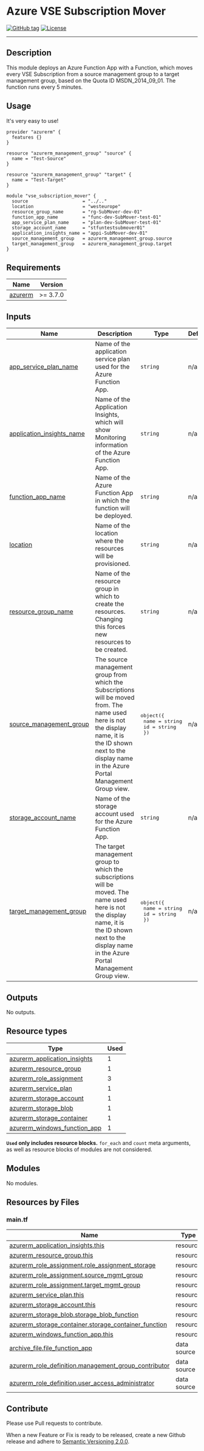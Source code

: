 # Azure VSE Subscription Mover
[![GitHub tag](https://img.shields.io/github/tag/qbeyond/terraform-azurerm-subscription-mover.svg)](https://registry.terraform.io/modules/qbeyond/subscription-mover/azurerm/latest)
[![License](https://img.shields.io/github/license/qbeyond/terraform-azurerm-subscription-mover.svg)](https://github.com/qbeyond/terraform-azurerm-subscription-mover/blob/main/LICENSE)

----
## Description
This module deploys an Azure Function App with a Function, which moves every VSE Subscription from a source management group to a target management group, based on the Quota ID MSDN_2014_09_01.
The function runs every 5 minutes.

<!-- BEGIN_TF_DOCS -->
## Usage

It's very easy to use!
```hcl
provider "azurerm" {
  features {}
}

resource "azurerm_management_group" "source" {
  name = "Test-Source"
}

resource "azurerm_management_group" "target" {
  name = "Test-Target"
}

module "vse_subscription_mover" {
  source                    = "../.."
  location                  = "westeurope"
  resource_group_name       = "rg-SubMover-dev-01"
  function_app_name         = "func-dev-SubMover-test-01"
  app_service_plan_name     = "plan-dev-SubMover-test-01"
  storage_account_name      = "stfuntestsubmover01"
  application_insights_name = "appi-SubMover-dev-01"
  source_management_group   = azurerm_management_group.source
  target_management_group   = azurerm_management_group.target
}
```

## Requirements

| Name | Version |
|------|---------|
| <a name="requirement_azurerm"></a> [azurerm](#requirement\_azurerm) | >= 3.7.0 |

## Inputs

| Name | Description | Type | Default | Required |
|------|-------------|------|---------|:--------:|
| <a name="input_app_service_plan_name"></a> [app\_service\_plan\_name](#input\_app\_service\_plan\_name) | Name of the application service plan used for the Azure Function App. | `string` | n/a | yes |
| <a name="input_application_insights_name"></a> [application\_insights\_name](#input\_application\_insights\_name) | Name of the Application Insights, which will show Monitoring information of the Azure Function App. | `string` | n/a | yes |
| <a name="input_function_app_name"></a> [function\_app\_name](#input\_function\_app\_name) | Name of the Azure Function App in which the function will be deployed. | `string` | n/a | yes |
| <a name="input_location"></a> [location](#input\_location) | Name of the location where the resources will be provisioned. | `string` | n/a | yes |
| <a name="input_resource_group_name"></a> [resource\_group\_name](#input\_resource\_group\_name) | Name of the resource group in which to create the resources. Changing this forces new resources to be created. | `string` | n/a | yes |
| <a name="input_source_management_group"></a> [source\_management\_group](#input\_source\_management\_group) | The source management group from which the Subscriptions will be moved from. The name used here is not the display name, it is the ID shown next to the display name in the Azure Portal Management Group view. | <pre>object({<br>    name = string<br>    id   = string<br>  })</pre> | n/a | yes |
| <a name="input_storage_account_name"></a> [storage\_account\_name](#input\_storage\_account\_name) | Name of the storage account used for the Azure Function App. | `string` | n/a | yes |
| <a name="input_target_management_group"></a> [target\_management\_group](#input\_target\_management\_group) | The target management group to which the subscriptions will be moved. The name used here is not the display name, it is the ID shown next to the display name in the Azure Portal Management Group view. | <pre>object({<br>    name = string<br>    id   = string<br>  })</pre> | n/a | yes |
## Outputs

No outputs.

## Resource types

| Type | Used |
|------|-------|
| [azurerm_application_insights](https://registry.terraform.io/providers/hashicorp/azurerm/latest/docs/resources/application_insights) | 1 |
| [azurerm_resource_group](https://registry.terraform.io/providers/hashicorp/azurerm/latest/docs/resources/resource_group) | 1 |
| [azurerm_role_assignment](https://registry.terraform.io/providers/hashicorp/azurerm/latest/docs/resources/role_assignment) | 3 |
| [azurerm_service_plan](https://registry.terraform.io/providers/hashicorp/azurerm/latest/docs/resources/service_plan) | 1 |
| [azurerm_storage_account](https://registry.terraform.io/providers/hashicorp/azurerm/latest/docs/resources/storage_account) | 1 |
| [azurerm_storage_blob](https://registry.terraform.io/providers/hashicorp/azurerm/latest/docs/resources/storage_blob) | 1 |
| [azurerm_storage_container](https://registry.terraform.io/providers/hashicorp/azurerm/latest/docs/resources/storage_container) | 1 |
| [azurerm_windows_function_app](https://registry.terraform.io/providers/hashicorp/azurerm/latest/docs/resources/windows_function_app) | 1 |

**`Used` only includes resource blocks.** `for_each` and `count` meta arguments, as well as resource blocks of modules are not considered.

## Modules

No modules.

## Resources by Files

### main.tf

| Name | Type |
|------|------|
| [azurerm_application_insights.this](https://registry.terraform.io/providers/hashicorp/azurerm/latest/docs/resources/application_insights) | resource |
| [azurerm_resource_group.this](https://registry.terraform.io/providers/hashicorp/azurerm/latest/docs/resources/resource_group) | resource |
| [azurerm_role_assignment.role_assignment_storage](https://registry.terraform.io/providers/hashicorp/azurerm/latest/docs/resources/role_assignment) | resource |
| [azurerm_role_assignment.source_mgmt_group](https://registry.terraform.io/providers/hashicorp/azurerm/latest/docs/resources/role_assignment) | resource |
| [azurerm_role_assignment.target_mgmt_group](https://registry.terraform.io/providers/hashicorp/azurerm/latest/docs/resources/role_assignment) | resource |
| [azurerm_service_plan.this](https://registry.terraform.io/providers/hashicorp/azurerm/latest/docs/resources/service_plan) | resource |
| [azurerm_storage_account.this](https://registry.terraform.io/providers/hashicorp/azurerm/latest/docs/resources/storage_account) | resource |
| [azurerm_storage_blob.storage_blob_function](https://registry.terraform.io/providers/hashicorp/azurerm/latest/docs/resources/storage_blob) | resource |
| [azurerm_storage_container.storage_container_function](https://registry.terraform.io/providers/hashicorp/azurerm/latest/docs/resources/storage_container) | resource |
| [azurerm_windows_function_app.this](https://registry.terraform.io/providers/hashicorp/azurerm/latest/docs/resources/windows_function_app) | resource |
| [archive_file.file_function_app](https://registry.terraform.io/providers/hashicorp/archive/latest/docs/data-sources/file) | data source |
| [azurerm_role_definition.management_group_contributor](https://registry.terraform.io/providers/hashicorp/azurerm/latest/docs/data-sources/role_definition) | data source |
| [azurerm_role_definition.user_access_administrator](https://registry.terraform.io/providers/hashicorp/azurerm/latest/docs/data-sources/role_definition) | data source |
<!-- END_TF_DOCS -->

## Contribute

Please use Pull requests to contribute.

When a new Feature or Fix is ready to be released, create a new Github release and adhere to [Semantic Versioning 2.0.0](https://semver.org/lang/de/spec/v2.0.0.html).